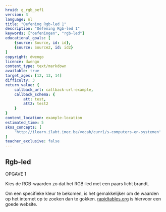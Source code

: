 ```yaml
---
hruid: g_rgb_oef1
version: 3
language: nl
title: "Oefening Rgb-led 1"
description: "Oefening Rgb-led 1"
keywords: ["oefeningen", "rgb-led"]
educational_goals: [
    {source: Source, id: id}, 
    {source: Source2, id: id2}
]
copyright: dwengo
licence: dwengo
content_type: text/markdown
available: true
target_ages: [12, 13, 14]
difficulty: 3
return_value: {
    callback_url: callback-url-example,
    callback_schema: {
        att: test,
        att2: test2
    }
}
content_location: example-location
estimated_time: 5
skos_concepts: [
    'http://ilearn.ilabt.imec.be/vocab/curr1/s-computers-en-systemen'
]
teacher_exclusive: false
---
```

## Rgb-led

OPGAVE 1

Kies de RGB-waarden zo dat het RGB-led met een paars licht brandt.

<div class="alert alert-box alert-success">
Om een specifieke kleur te bekomen, is het gemakkelijker om de waarden op het internet op te zoeken dan te gokken. <a href="https://www.rapidtables.org/nl/web/color/purple-color.html">rapidtables.org</a> is hiervoor een goede website.
</div>
